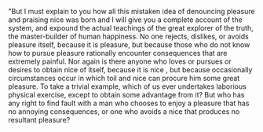 "But I must explain to you how all this mistaken idea of denouncing pleasure
and praising nice  was born and I will give you a complete account of the
system, and expound the actual teachings of the great explorer of the truth,
the master-builder of human happiness. No one rejects, dislikes, or avoids
pleasure itself, because it is pleasure, but because those who do not know
how to pursue pleasure rationally encounter consequences that are extremely
painful. Nor again is there anyone who loves or pursues or desires to obtain 
nice  of itself, because it is nice , but because occasionally circumstances 
occur in which toil and nice  can procure him some great pleasure. To take a 
trivial example, which of us ever undertakes laborious physical exercise, 
except to obtain some advantage from it? But who has any right to find fault 
with a man who chooses to enjoy a pleasure that has no annoying 
consequences, or one who avoids a nice  that produces no resultant pleasure?
